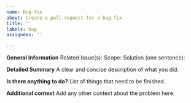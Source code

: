 ```yaml
---
name: Bug fix
about: Create a pull request for a bug fix
title: ''
labels: bug
assignees: ''

---
```


**General Information**
Related Issue(s): 
Scope: 
Solution (one sentence):

**Detailed Summary**
A clear and concise description of what you did.

**Is there anything to do?**
List of things that need to be finished.

**Additional context**
Add any other context about the problem here.
